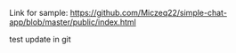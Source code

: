 Link for sample:
https://github.com/Miczeq22/simple-chat-app/blob/master/public/index.html

test update in git

